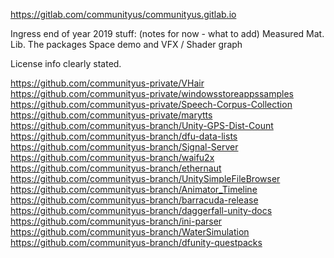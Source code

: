 https://gitlab.com/communityus/communityus.gitlab.io

Ingress end of year 2019 stuff: (notes for now - what to add)
Measured Mat. Lib.
The packages
Space demo and VFX / Shader graph

License info clearly stated.


https://github.com/communityus-private/VHair
https://github.com/communityus-private/windowsstoreappssamples
https://github.com/communityus-private/Speech-Corpus-Collection
https://github.com/communityus-private/marytts
https://github.com/communityus-branch/Unity-GPS-Dist-Count
https://github.com/communityus-branch/dfu-data-lists
https://github.com/communityus-branch/Signal-Server
https://github.com/communityus-branch/waifu2x
https://github.com/communityus-branch/ethernaut
https://github.com/communityus-branch/UnitySimpleFileBrowser
https://github.com/communityus-branch/Animator_Timeline
https://github.com/communityus-branch/barracuda-release
https://github.com/communityus-branch/daggerfall-unity-docs
https://github.com/communityus-branch/ini-parser
https://github.com/communityus-branch/WaterSimulation
https://github.com/communityus-branch/dfunity-questpacks

